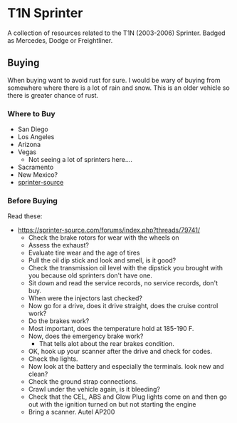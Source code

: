 # T1N Sprinter

A collection of resources related to the T1N (2003-2006) Sprinter. Badged as Mercedes, Dodge or Freightliner.



## Buying

When buying want to avoid rust for sure. I would be wary of buying from somewhere where there is a lot of
rain and snow. This is an older vehicle so there is greater chance of rust.

### Where to Buy

* San Diego
* Los Angeles
* Arizona
* Vegas
  * Not seeing a lot of sprinters here....
* Sacramento
* New Mexico?
* [sprinter-source](https://sprinter-source.com/forums/index.php?forums/14)


### Before Buying

Read these:

* https://sprinter-source.com/forums/index.php?threads/79741/
  * Check the brake rotors for wear with the wheels on 
  * Assess the exhaust? 
  * Evaluate tire wear and the age of tires
  * Pull the oil dip stick and look and smell, is it good?
  * Check the transmission oil level with the dipstick you brought with you because old sprinters don't have one.
  * Sit down and read the service records, no service records, don't buy.
  * When were the injectors last checked?
  * Now go for a drive, does it drive straight, does the cruise control work?
  * Do the brakes work?
  * Most important, does the temperature hold at 185-190 F.
  * Now, does the emergency brake work?
    * That tells alot about the rear brakes condition.
  * OK, hook up your scanner after the drive and check for codes.
  * Check the lights. 
  * Now look at the battery and especially the terminals. look new and clean?
  * Check the ground strap connections.
  * Crawl under the vehicle again, is it bleeding?
  * Check that the CEL, ABS and Glow Plug lights come on and then go out with the ignition turned on but not starting the engine
  * Bring a scanner. Autel AP200